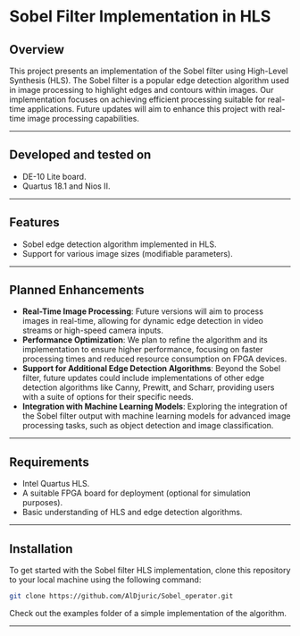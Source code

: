 # Sobel Filter Implementation in HLS

## Overview

This project presents an implementation of the Sobel filter using High-Level Synthesis (HLS). The Sobel filter is a popular edge detection algorithm used in image processing to highlight edges and contours within images. Our implementation focuses on achieving efficient processing suitable for real-time applications. Future updates will aim to enhance this project with real-time image processing capabilities.

---

## Developed and tested on

- DE-10 Lite board.
- Quartus 18.1 and Nios II.

---

## Features

- Sobel edge detection algorithm implemented in HLS.
- Support for various image sizes (modifiable parameters).

---

## Planned Enhancements

- **Real-Time Image Processing**: Future versions will aim to process images in real-time, allowing for dynamic edge detection in video streams or high-speed camera inputs.
- **Performance Optimization**: We plan to refine the algorithm and its implementation to ensure higher performance, focusing on faster processing times and reduced resource consumption on FPGA devices.
- **Support for Additional Edge Detection Algorithms**: Beyond the Sobel filter, future updates could include implementations of other edge detection algorithms like Canny, Prewitt, and Scharr, providing users with a suite of options for their specific needs.
- **Integration with Machine Learning Models**: Exploring the integration of the Sobel filter output with machine learning models for advanced image processing tasks, such as object detection and image classification.

---

## Requirements

- Intel Quartus HLS.
- A suitable FPGA board for deployment (optional for simulation purposes).
- Basic understanding of HLS and edge detection algorithms.

---

## Installation

To get started with the Sobel filter HLS implementation, clone this repository to your local machine using the following command:

```bash
git clone https://github.com/AlDjuric/Sobel_operator.git
```

Check out the examples folder of a simple implementation of the algorithm.

---
